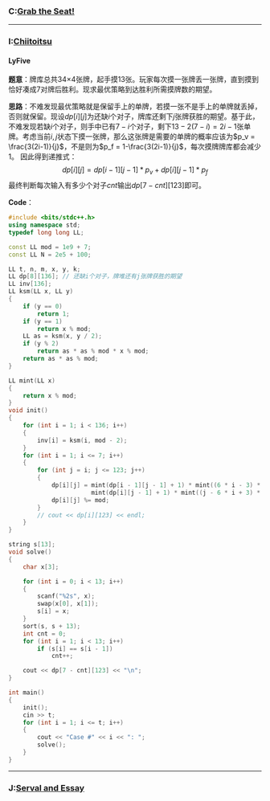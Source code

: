 ### C:[Grab the Seat!](https://ac.nowcoder.com/acm/contest/33186/C)



***
### I:[Chiitoitsu](https://ac.nowcoder.com/acm/contest/33186/I)
#### LyFive
**题意**：牌库总共34×4张牌，起手摸13张。玩家每次摸一张牌丢一张牌，直到摸到恰好凑成7对牌后胜利。现求最优策略到达胜利所需摸牌数的期望。

**思路**：不难发现最优策略就是保留手上的单牌，若摸一张不是手上的单牌就丢掉，否则就保留。现设$dp[i][j]$为还缺$i$个对子，牌库还剩下$j$张牌获胜的期望。基于此，不难发现若缺$i$个对子，则手中已有$7-i$个对子，剩下$13 - 2(7-i)=2i-1$张单牌。考虑当前$i,j$状态下摸一张牌，那么这张牌是需要的单牌的概率应该为$p_v = \frac{3(2i-1)}{j}$，不是则为$p_f = 1-\frac{3(2i-1)}{j}$，每次摸牌牌库都会减少1。
因此得到递推式：$$dp[i][j] = dp[i-1][j-1]*p_v + dp[i][j-1]*p_f$$最终判断每次输入有多少个对子$cnt$输出$dp[7 - cnt][123]$即可。

**Code**：
```cpp
#include <bits/stdc++.h>
using namespace std;
typedef long long LL;

const LL mod = 1e9 + 7;
const LL N = 2e5 + 100;

LL t, n, m, x, y, k;
LL dp[8][136]; // 还缺i个对子，牌堆还有j张牌获胜的期望
LL inv[136];
LL ksm(LL x, LL y)
{
    if (y == 0)
        return 1;
    if (y == 1)
        return x % mod;
    LL as = ksm(x, y / 2);
    if (y % 2)
        return as * as % mod * x % mod;
    return as * as % mod;
}

LL mint(LL x)
{
    return x % mod;
}
void init()
{
    for (int i = 1; i < 136; i++)
    {
        inv[i] = ksm(i, mod - 2);
    }
    for (int i = 1; i <= 7; i++)
    {
        for (int j = i; j <= 123; j++)
        {
            dp[i][j] = mint(dp[i - 1][j - 1] + 1) * mint((6 * i - 3) * inv[j]) % mod +
                       mint(dp[i][j - 1] + 1) * mint((j - 6 * i + 3) * inv[j]) % mod;
            dp[i][j] %= mod;
        }
        // cout << dp[i][123] << endl;
    }
}

string s[13];
void solve()
{
    char x[3];

    for (int i = 0; i < 13; i++)
    {
        scanf("%2s", x);
        swap(x[0], x[1]);
        s[i] = x;
    }
    sort(s, s + 13);
    int cnt = 0;
    for (int i = 1; i < 13; i++)
        if (s[i] == s[i - 1])
            cnt++;

    cout << dp[7 - cnt][123] << "\n";
}

int main()
{
    init();
    cin >> t;
    for (int i = 1; i <= t; i++)
    {
        cout << "Case #" << i << ": ";
        solve();
    }
}
```


***
### J:[Serval and Essay](https://ac.nowcoder.com/acm/contest/33186/J)